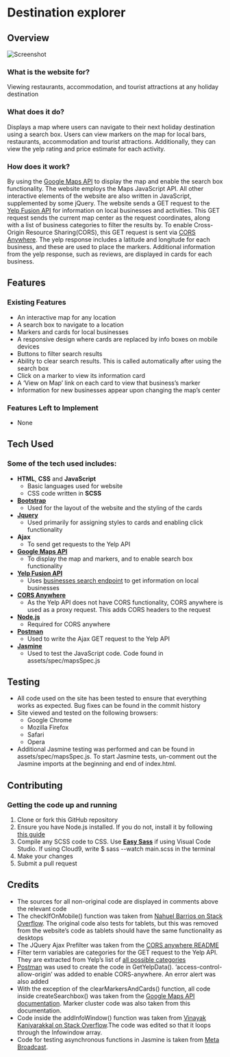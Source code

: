 # Destination explorer 

## Overview
![Screenshot](https://snag.gy/H6nIPV.jpg)

### What is the website for?
Viewing restaurants, accommodation, and tourist attractions at any holiday destination

### What does it do?
Displays a map where users can navigate to their next holiday destination using a search box. Users can view markers on the map for local bars, restaurants, accommodation and tourist attractions. Additionally, they can view the yelp rating and price estimate for each activity. 

### How does it work?
By using the [Google Maps API](https://cloud.google.com/maps-platform/) to display the map and enable the search box functionality. The website employs the Maps JavaScript API. All other interactive elements of the website are also written in JavaScript, supplemented by some jQuery. The website sends a GET request to the [Yelp Fusion API](https://www.yelp.ie/developers/documentation/v3) for information on local businesses and activities. This GET request sends the current map center as the request coordinates, along with a list of business categories to filter the results by. To enable Cross-Origin Resource Sharing(CORS), this GET request is sent via [CORS Anywhere](https://github.com/Rob--W/cors-anywhere). The yelp response includes a latitude and longitude for each business, and these are used to place the markers. Additional information from the yelp response, such as reviews, are displayed in cards for each business.

## Features

### Existing Features
- An interactive map for any location
- A search box to navigate to a location 
- Markers and cards for local businesses 
- A responsive design where cards are replaced by info boxes on mobile devices
- Buttons to filter search results 
- Ability to clear search results. This is called automatically after using the search box
- Click on a marker to view its information card
- A ‘View on Map’ link on each card to view that business’s marker
- Information for new businesses appear upon changing the map’s center

### Features Left to Implement
- None

## Tech Used

### Some of the tech used includes:
- **HTML**, **CSS** and **JavaScript**
    * Basic languages used for website
    * CSS code written in **SCSS**
- [**Bootstrap**](http://getbootstrap.com/)
    * Used for the layout of the website and the styling of the cards
- [**Jquery**](https://jquery.com)
    * Used primarily for assigning styles to cards and enabling click functionality 
- **Ajax**
    * To send get requests to the Yelp API
- [**Google Maps API**](https://cloud.google.com/maps-platform/)
    * To display the map and markers, and to enable search box functionality 
- [**Yelp Fusion API**](https://www.yelp.ie/developers/documentation/v3)
    * Uses [businesses search endpoint](https://www.yelp.ie/developers/documentation/v3/business_search) to get information on local businesses
- [**CORS Anywhere**](https://github.com/Rob--W/cors-anywhere)
    * As the Yelp API does not have CORS functionality, CORS anywhere is used as a proxy request. This adds CORS headers to the request
- [**Node.js**](https://nodejs.org/en/)
    * Required for CORS anywhere
- [**Postman**](https://www.getpostman.com/)
    * Used to write the Ajax GET request to the Yelp API
- [**Jasmine**](https://jasmine.github.io/)
    * Used to test the JavaScript code. Code found in assets/spec/mapsSpec.js


## Testing
- All code used on the site has been tested to ensure that everything works as expected. Bug fixes can be found in the commit history
- Site viewed and tested on the following browsers:
    * Google Chrome
    * Mozilla Firefox
    * Safari 
    * Opera
- Additional Jasmine testing was performed and can be found in assets/spec/mapsSpec.js. To start Jasmine tests, un-comment out the Jasmine imports at the beginning and end of index.html.

## Contributing

### Getting the code up and running 
1. Clone or fork this GitHub repository 
2. Ensure you have Node.js installed. If you do not, install it by following [this guide](https://nodejs.org/en/)
3. Compile any SCSS code to CSS. Use [**Easy Sass**](https://marketplace.visualstudio.com/items?itemName=spook.easysass) if using Visual Code Studio. If using Cloud9, write $ sass --watch main.scss in the terminal
4. Make your changes
5. Submit a pull request 

## Credits
- The sources for all non-original code are displayed in comments above the relevant code
- The checkIfOnMobile() function was taken from [Nahuel Barrios on Stack Overflow](https://stackoverflow.com/questions/9048253/in-javascript-if-mobile-phone). The original code also tests for tablets, but this was removed from the website’s code as tablets should have the same functionality as desktops
- The JQuery Ajax Prefilter was taken from the [CORS anywhere README](https://github.com/Rob--W/cors-anywhere/blob/master/README.md)
- Filter term variables are categories for the GET request to the Yelp API. They are extracted from Yelp’s list of [all possible categories](https://www.yelp.com/developers/documentation/v3/all_category_list)
- [Postman](https://www.getpostman.com/) was used to create the code in GetYelpData(). ‘access-control-allow-origin’ was added to enable CORS-anywhere. An error alert was also added
- With the exception of the clearMarkersAndCards() function, all code inside createSearchbox() was taken from the [Google Maps API documentation](https://developers.google.com/maps/documentation/javascript/examples/places-searchbox). Marker cluster code was also taken from this documentation.
- Code inside the addInfoWindow() function was taken from [Vinayak Kaniyarakkal on Stack Overflow](https://stackoverflow.com/questions/11106671/google-maps-api-multiple-markers-with-infowindows).The code was edited so that it loops through the Infowindow array.
- Code for testing asynchronous functions in Jasmine is taken from [Meta Broadcast](https://metabroadcast.com/blog/asynchronous-testing-with-jasmine).